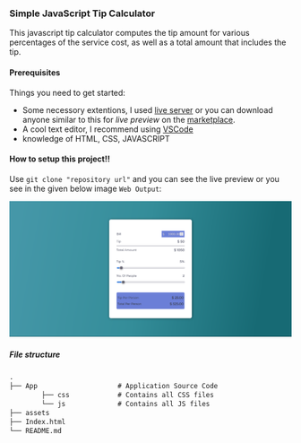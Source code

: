 ### Simple JavaScript Tip Calculator

This javascript tip calculator computes the tip amount for various percentages of the service cost, as well as a total amount that includes the tip.     

#### Prerequisites
Things you need to get started:
- Some necessory extentions, I used [live server](https://marketplace.visualstudio.com/items?itemName=ritwickdey.LiveServer) or you can download anyone similar to this for *live preview* on the [marketplace](https://marketplace.visualstudio.com/).
- A cool text editor, I recommend using [VSCode](https://code.visualstudio.com/download)
- knowledge of HTML, CSS, JAVASCRIPT

#### How to setup this project!!

Use `git clone "repository url"` and you can see the live preview or you see in the given below image `Web Output`:   

![WebOutput](https://github.com/thisiskushal31/100-Javascript-Projects/blob/main/006-Tip_Calculator/assets/Tip_Calculator_Web_Output.png?raw=true)

##### File structure   

    .
    ├── App                    # Application Source Code    
            ├── css            # Contains all CSS files   
            └── js             # Contains all JS files               
    ├── assets
    ├── Index.html                                            
    └── README.md   